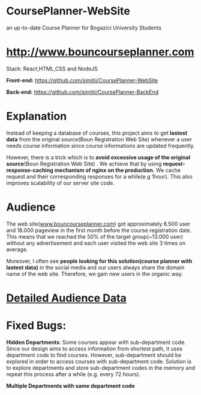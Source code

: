 # CoursePlanner-WebSite
an up-to-date Course Planner for Bogazici University Students

# http://www.bouncourseplanner.com

Stack: React,HTML,CSS and NodeJS

**Front-end:** https://github.com/simitii/CoursePlanner-WebSite

**Back-end:** https://github.com/simitii/CoursePlanner-BackEnd

# Explanation
Instead of keeping a database of courses, this project aims to get **lastest data** from the original source(Boun Registration Web Site) whenever a user needs course information since course informations are updated frequently.

However, there is a trick which is to **avoid excessive usage of the original source**(Boun Registration Web Site) . We achieve that by using **request-response-caching mechanism of nginx on the production**. We cache request and their corresponding responses for a while(e.g  1hour). This also improves scalability of our server site code.

# Audience
The web site(www.bouncourseplanner.com) got approximately 6.500 user and 18.000 pageview in the first month before the course registration date. This means that we reached the 50% of the target group(~13.000 user) without any advertisement and each user visited the web site 3 times on average. 

Moreover, I often see **people looking for this solution(course planner with lastest data)** in the social media and our users always share the domain name of the web site. Therefore, we gain new users in the organic way.
# [Detailed Audience Data](https://github.com/simitii/CoursePlanner-WebSite/blob/master/Audience.pdf)


# Fixed Bugs:
**Hidden Departments**: Some courses appear with sub-department code. Since our design aims to access information from shortest path, it uses department code to find courses. However, sub-department should be explored in order to access courses with sub-department code. Solution is to explore departments and store sub-department codes in the memory and repeat this process after a while (e.g. every 72 hours).

**Multiple Departments with same department code**
